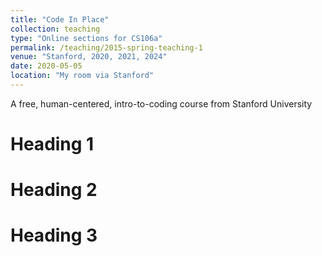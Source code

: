 ```yaml
---
title: "Code In Place"
collection: teaching
type: "Online sections for CS106a"
permalink: /teaching/2015-spring-teaching-1
venue: "Stanford, 2020, 2021, 2024"
date: 2020-05-05
location: "My room via Stanford"
---
```

A free, human-centered, intro-to-coding course from Stanford University

Heading 1
======

Heading 2
======

Heading 3
======
